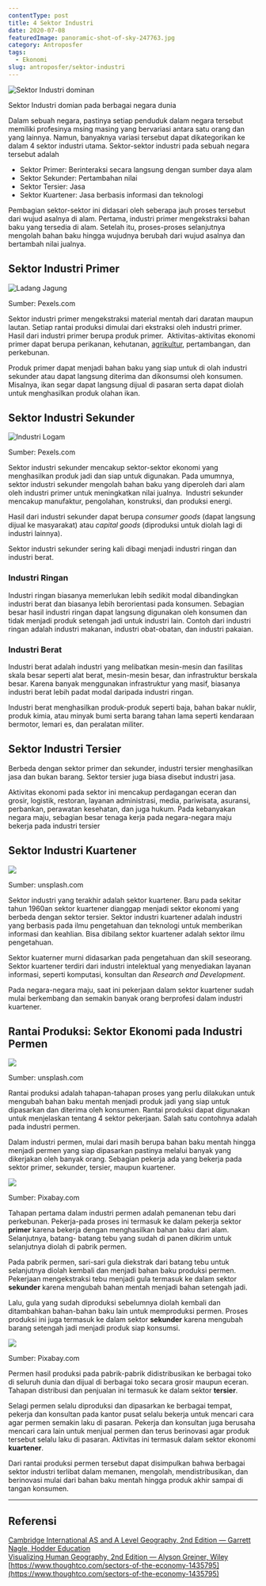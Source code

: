 ```yaml
---
contentType: post
title: 4 Sektor Industri
date: 2020-07-08
featuredImage: panoramic-shot-of-sky-247763.jpg
category: Antroposfer
tags:
  - Ekonomi
slug: antroposfer/sektor-industri
---
```


![Sektor Industri dominan](images/uploads/image-5-1024x531.png)

Sektor Industri domian pada berbagai negara dunia

Dalam sebuah negara, pastinya setiap penduduk dalam negara tersebut memiliki profesinya msing masing yang bervariasi antara satu orang dan yang lainnya. Namun, banyaknya variasi tersebut dapat dikategorikan ke dalam 4 sektor industri utama. Sektor-sektor industri pada sebuah negara tersebut adalah

- Sektor Primer: Berinteraksi secara langsung dengan sumber daya alam
- Sektor Sekunder: Pertambahan nilai
- Sektor Tersier: Jasa
- Sektor Kuartener: Jasa berbasis informasi dan teknologi

Pembagian sektor-sektor ini didasari oleh seberapa jauh proses tersebut dari wujud asalnya di alam. Pertama, industri primer mengekstraksi bahan baku yang tersedia di alam. Setelah itu, proses-proses selanjutnya mengolah bahan baku hingga wujudnya berubah dari wujud asalnya dan bertambah nilai jualnya.

## Sektor Industri Primer

![Ladang Jagung](images/uploads/image-9-1024x576.jpeg)

Sumber: Pexels.com

Sektor industri primer mengekstraksi material mentah dari daratan maupun lautan. Setiap rantai produksi dimulai dari ekstraksi oleh industri primer. Hasil dari industri primer berupa produk primer.  Aktivitas-aktivitas ekonomi primer dapat berupa perikanan, kehutanan, [agrikultur](https://supergeografi.com/geografi/category/geografi/geografi-pertanian-dan-pedologi/), pertambangan, dan perkebunan.

Produk primer dapat menjadi bahan baku yang siap untuk di olah industri sekunder atau dapat langsung diterima dan dikonsumsi oleh konsumen. Misalnya, ikan segar dapat langsung dijual di pasaran serta dapat diolah untuk menghasilkan produk olahan ikan.

## Sektor Industri Sekunder

![Industri Logam](images/uploads/image-8-1024x682.jpeg)

Sumber: Pexels.com

Sektor industri sekunder mencakup sektor-sektor ekonomi yang menghasilkan produk jadi dan siap untuk digunakan. Pada umumnya,  sektor industri sekunder mengolah bahan baku yang diperoleh dari alam oleh industri primer untuk meningkatkan nilai jualnya.  Industri sekunder mencakup manufaktur, pengolahan, konstruksi, dan produksi energi.

Hasil dari industri sekunder dapat berupa _consumer goods_ (dapat langsung dijual ke masyarakat) atau _capital goods_ (diproduksi untuk diolah lagi di industri lainnya).

Sektor industri sekunder sering kali dibagi menjadi industri ringan dan industri berat.

### Industri Ringan

Industri ringan biasanya memerlukan lebih sedikit modal dibandingkan industri berat dan biasanya lebih berorientasi pada konsumen. Sebagian besar hasil industri ringan dapat langsung digunakan oleh konsumen dan tidak menjadi produk setengah jadi untuk industri lain. Contoh dari industri ringan adalah industri makanan, industri obat-obatan, dan industri pakaian.

### Industri Berat

Industri berat adalah industri yang melibatkan mesin-mesin dan fasilitas skala besar seperti alat berat, mesin-mesin besar, dan infrastruktur berskala besar. Karena banyak menggunakan infrastruktur yang masif, biasanya industri berat lebih padat modal daripada industri ringan.

Industri berat menghasilkan produk-produk seperti baja, bahan bakar nuklir, produk kimia, atau minyak bumi serta barang tahan lama seperti kendaraan bermotor, lemari es, dan peralatan militer.

## Sektor Industri Tersier

Berbeda dengan sektor primer dan sekunder, industri tersier menghasilkan jasa dan bukan barang. Sektor tersier juga biasa disebut industri jasa.

Aktivitas ekonomi pada sektor ini mencakup perdagangan eceran dan grosir, logistik, restoran, layanan administrasi, media, pariwisata, asuransi, perbankan, perawatan kesehatan, dan juga hukum. Pada kebanyakan negara maju, sebagian besar tenaga kerja pada negara-negara maju bekerja pada industri tersier

## Sektor Industri Kuartener

![](images/uploads/image-11-1024x683.jpeg)

Sumber: unsplash.com

Sektor industri yang terakhir adalah sektor kuartener. Baru pada sekitar tahun 1960an sektor kuartener dianggap menjadi sektor ekonomi yang berbeda dengan sektor tersier. Sektor industri kuartener adalah industri yang berbasis pada ilmu pengetahuan dan teknologi untuk memberikan informasi dan keahlian. Bisa dibilang sektor kuartener adalah sektor ilmu pengetahuan.

Sektor kuaterner murni didasarkan pada pengetahuan dan skill seseorang. Sektor kuartener terdiri dari industri intelektual yang menyediakan layanan informasi, seperti komputasi, konsultan dan _Research and Development_.

Pada negara-negara maju, saat ini pekerjaan dalam sektor kuartener sudah mulai berkembang dan semakin banyak orang berprofesi dalam industri kuartener.

## Rantai Produksi: Sektor Ekonomi pada Industri Permen

![](images/uploads/image-10-1024x683.jpeg)

Sumber: unsplash.com

Rantai produksi adalah tahapan-tahapan proses yang perlu dilakukan untuk mengubah bahan baku mentah menjadi produk jadi yang siap untuk dipasarkan dan diterima oleh konsumen. Rantai produksi dapat digunakan untuk menjelaskan tentang 4 sektor pekerjaan. Salah satu contohnya adalah pada industri permen.

Dalam industri permen, mulai dari masih berupa bahan baku mentah hingga menjadi permen yang siap dipasarkan pastinya melalui banyak yang dikerjakan oleh banyak orang. Sebagian pekerja ada yang bekerja pada sektor primer, sekunder, tersier, maupun kuartener.

![](images/uploads/image-12-1024x630.jpeg)

Sumber: Pixabay.com

Tahapan pertama dalam industri permen adalah pemanenan tebu dari perkebunan. Pekerja-pada proses ini termasuk ke dalam pekerja sektor **primer** karena bekerja dengan menghasilkan bahan baku dari alam. Selanjutnya, batang- batang tebu yang sudah di panen dikirim untuk selanjutnya diolah di pabrik permen.

Pada pabrik permen, sari-sari gula diekstrak dari batang tebu untuk selanjutnya diolah kembali dan menjadi bahan baku produksi permen. Pekerjaan mengekstraksi tebu menjadi gula termasuk ke dalam sektor **sekunder** karena mengubah bahan mentah menjadi bahan setengah jadi.

Lalu, gula yang sudah diproduksi sebelumnya diolah kembali dan ditambahkan bahan-bahan baku lain untuk memproduksi permen. Proses produksi ini juga termasuk ke dalam sektor **sekunder** karena mengubah barang setengah jadi menjadi produk siap konsumsi.

![](images/uploads/image-13-1024x682.jpeg)

Sumber: Pixabay.com

Permen hasil produksi pada pabrik-pabrik didistribusikan ke berbagai toko di seluruh dunia dan dijual di berbagai toko secara grosir maupun eceran. Tahapan distribusi dan penjualan ini termasuk ke dalam sektor **tersier**.

Selagi permen selalu diproduksi dan dipasarkan ke berbagai tempat, pekerja dan konsultan pada kantor pusat selalu bekerja untuk mencari cara agar permen semakin laku di pasaran. Pekerja dan konsultan juga berusaha mencari cara lain untuk menjual permen dan terus berinovasi agar produk tersebut selalu laku di pasaran. Aktivitas ini termasuk dalam sektor ekonomi **kuartener**.

Dari rantai produksi permen tersebut dapat disimpulkan bahwa berbagai sektor industri terlibat dalam memanen, mengolah, mendistribusikan, dan berinovasi mulai dari bahan baku mentah hingga produk akhir sampai di tangan konsumen.

* * *

## Referensi

[Cambridge International AS and A Level Geography, 2nd Edition — Garrett Nagle, Hodder Education](https://amzn.to/2zslj9e)  
[Visualizing Human Geography, 2nd Edition — Alyson Greiner, Wiley](https://amzn.to/2WYRB4u)  
[https://www.thoughtco.com/sectors-of-the-economy-1435795](https://www.thoughtco.com/sectors-of-the-economy-1435795)
